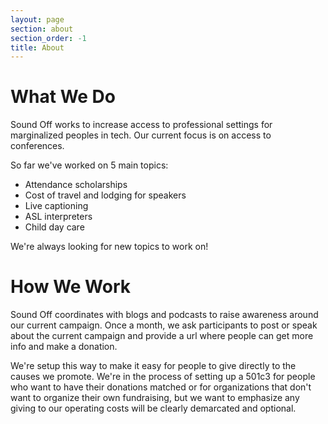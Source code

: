 ```yaml
---
layout: page
section: about
section_order: -1
title: About
---
```


# What We Do

Sound Off works to increase access to professional settings for marginalized peoples in tech. Our current focus is on access to conferences.

So far we've worked on 5 main topics:

* Attendance scholarships
* Cost of travel and lodging for speakers
* Live captioning
* ASL interpreters
* Child day care

We're always looking for new topics to work on!

# How We Work

Sound Off coordinates with blogs and podcasts to raise awareness around our current campaign. Once a month, we ask participants to post or speak about the current campaign and provide a url where people can get more info and make a donation.

We're setup this way to make it easy for people to give directly to the causes we promote. We're in the process of setting up a 501c3 for people who want to have their donations matched or for organizations that don't want to organize their own fundraising, but we want to emphasize any giving to our operating costs will be clearly demarcated and optional.
